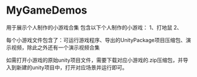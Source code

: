 # MyGameDemos
用于展示个人制作的小游戏合集
包含以下个人制作的小游戏：
1、打地鼠 2、

每个小游戏文件包含了：可运行游戏程序、导出的UnityPackage项目压缩包、演示视频，除此之外还有一个演示视频合集


如需打开小游戏的原始unity项目文件，需要下载对应小游戏的.zip压缩包，并导入到新建的unity项目中，打开对应场景并运行即可。
